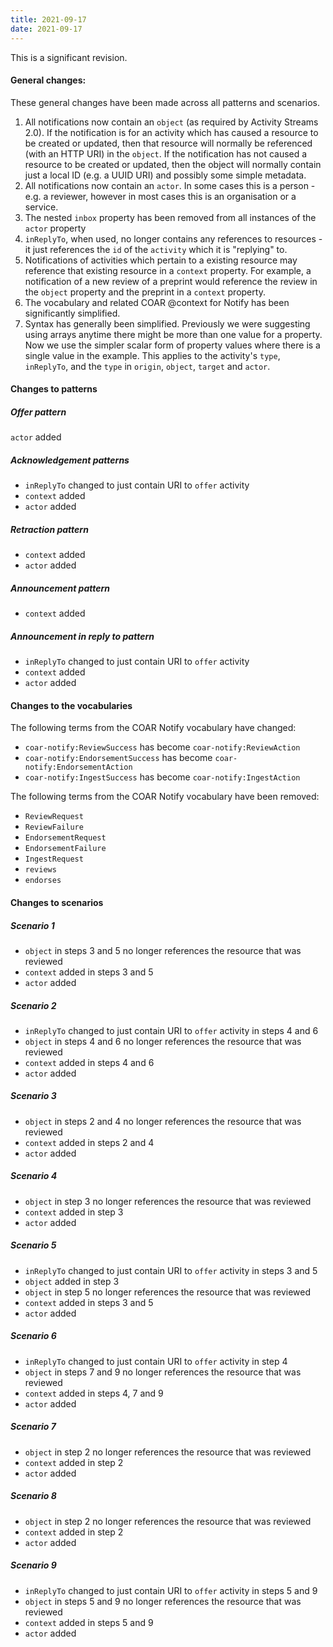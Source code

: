 ```yaml
---
title: 2021-09-17
date: 2021-09-17
---
```


This is a significant revision.

#### General changes:
These general changes have been made across all patterns and scenarios.
1. All notifications now contain an `object` (as required by Activity Streams 2.0). If the notification is for an activity which has caused a resource to be created or updated, then that resource will normally be referenced (with an HTTP URI) in the `object`. If the notification has not caused a resource to be created or updated, then the object will normally contain just a local ID (e.g. a UUID URI) and possibly some simple metadata.
2. All notifications now contain an `actor`. In some cases this is a person - e.g. a reviewer, however in most cases this is an organisation or a service.
3. The nested `inbox` property has been removed from all instances of the `actor` property
4. `inReplyTo`, when used, no longer contains any references to resources - it just references the `id` of the `activity` which it is "replying" to.
5. Notifications of activities which pertain to a existing resource may reference that existing resource in a `context` property. For example, a notification of a new review of a preprint would reference the review in the `object` property and the preprint in a `context` property.
6. The vocabulary and related COAR @context for Notify has been significantly simplified.
7. Syntax has generally been simplified. Previously we were suggesting using arrays anytime there might be more than one value for a property. Now we use the simpler scalar form of property values where there is a single value in the example. This applies to the activity's `type`, `inReplyTo`, and the `type` in `origin`, `object`, `target` and `actor`.

#### Changes to patterns

##### Offer pattern
`actor` added

##### Acknowledgement patterns
* `inReplyTo` changed to just contain URI to `offer` activity
* `context` added
* `actor` added

##### Retraction pattern
* `context` added
* `actor` added

##### Announcement pattern
* `context` added

##### Announcement in reply to pattern
* `inReplyTo` changed to just contain URI to `offer` activity
* `context` added
* `actor` added

#### Changes to the vocabularies
The following terms from the COAR Notify vocabulary have changed:
* `coar-notify:ReviewSuccess` has become `coar-notify:ReviewAction`
* `coar-notify:EndorsementSuccess` has become `coar-notify:EndorsementAction`
* `coar-notify:IngestSuccess` has become `coar-notify:IngestAction`

The following terms from the COAR Notify vocabulary have been removed:
* `ReviewRequest`
* `ReviewFailure`
* `EndorsementRequest`
* `EndorsementFailure`
* `IngestRequest`
* `reviews`
* `endorses`

#### Changes to scenarios

##### Scenario 1
* `object` in steps 3 and 5 no longer references the resource that was reviewed
* `context` added in steps 3 and 5
* `actor` added

##### Scenario 2
* `inReplyTo` changed to just contain URI to `offer` activity in steps 4 and 6
* `object` in steps 4 and 6 no longer references the resource that was reviewed
* `context` added in steps 4 and 6
* `actor` added

##### Scenario 3
* `object` in steps 2 and 4 no longer references the resource that was reviewed
* `context` added in steps 2 and 4
* `actor` added

##### Scenario 4
* `object` in step 3 no longer references the resource that was reviewed
* `context` added in step 3
* `actor` added

##### Scenario 5
* `inReplyTo` changed to just contain URI to `offer` activity in steps 3 and 5
* `object` added in step 3
* `object` in step 5 no longer references the resource that was reviewed
* `context` added in steps 3 and 5
* `actor` added

##### Scenario 6
* `inReplyTo` changed to just contain URI to `offer` activity in step 4
* `object` in steps 7 and 9 no longer references the resource that was reviewed
* `context` added in steps 4, 7 and 9
* `actor` added

##### Scenario 7
* `object` in step 2 no longer references the resource that was reviewed
* `context` added in step 2
* `actor` added

##### Scenario 8
* `object` in step 2 no longer references the resource that was reviewed
* `context` added in step 2
* `actor` added

##### Scenario 9
* `inReplyTo` changed to just contain URI to `offer` activity in steps 5 and 9
* `object` in steps 5 and 9 no longer references the resource that was reviewed
* `context` added in steps 5 and 9
* `actor` added